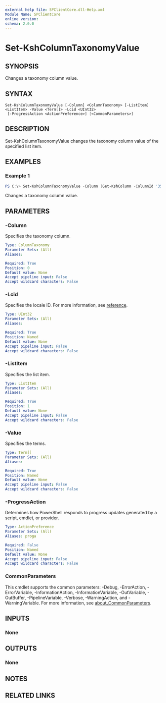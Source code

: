 ```yaml
---
external help file: SPClientCore.dll-Help.xml
Module Name: SPClientCore
online version:
schema: 2.0.0
---
```


# Set-KshColumnTaxonomyValue

## SYNOPSIS
Changes a taxonomy column value.

## SYNTAX

```
Set-KshColumnTaxonomyValue [-Column] <ColumnTaxonomy> [-ListItem] <ListItem> -Value <Term[]> -Lcid <UInt32>
 [-ProgressAction <ActionPreference>] [<CommonParameters>]
```

## DESCRIPTION
Set-KshColumnTaxonomyValue changes the taxonomy column value of the specified list item.

## EXAMPLES

### Example 1
```powershell
PS C:\> Set-KshColumnTaxonomyValue -Column (Get-KshColumn -ColumnId '35aa78a6-66d7-472c-ab6b-d534193842af' -List (Get-KshList -ListTitle 'Announcements')) -ListItem (Get-KshListItem -List (Get-KshList -ListTitle 'Announcements') -ItemId 1) -Value (Get-KshTerm -TermSet (Get-KshTermSet -TermGroup (Get-KshTermGroup -TermGroupName 'Company') -TermSetName 'Department') -TermId '4e45662f-c021-41fd-b413-967bf413d369') -Lcid 1033
```

Changes a taxonomy column value.

## PARAMETERS

### -Column
Specifies the taxonomy column.

```yaml
Type: ColumnTaxonomy
Parameter Sets: (All)
Aliases:

Required: True
Position: 0
Default value: None
Accept pipeline input: False
Accept wildcard characters: False
```

### -Lcid
Specifies the locale ID.
For more information, see [reference](https://docs.microsoft.com/ja-jp/openspecs/windows_protocols/ms-lcid/70feba9f-294e-491e-b6eb-56532684c37f).

```yaml
Type: UInt32
Parameter Sets: (All)
Aliases:

Required: True
Position: Named
Default value: None
Accept pipeline input: False
Accept wildcard characters: False
```

### -ListItem
Specifies the list item.

```yaml
Type: ListItem
Parameter Sets: (All)
Aliases:

Required: True
Position: 1
Default value: None
Accept pipeline input: False
Accept wildcard characters: False
```

### -Value
Specifies the terms.

```yaml
Type: Term[]
Parameter Sets: (All)
Aliases:

Required: True
Position: Named
Default value: None
Accept pipeline input: False
Accept wildcard characters: False
```

### -ProgressAction
Determines how PowerShell responds to progress updates generated by a script, cmdlet, or provider.

```yaml
Type: ActionPreference
Parameter Sets: (All)
Aliases: proga

Required: False
Position: Named
Default value: None
Accept pipeline input: False
Accept wildcard characters: False
```

### CommonParameters
This cmdlet supports the common parameters: -Debug, -ErrorAction, -ErrorVariable, -InformationAction, -InformationVariable, -OutVariable, -OutBuffer, -PipelineVariable, -Verbose, -WarningAction, and -WarningVariable. For more information, see [about_CommonParameters](http://go.microsoft.com/fwlink/?LinkID=113216).

## INPUTS

### None

## OUTPUTS

### None

## NOTES

## RELATED LINKS

